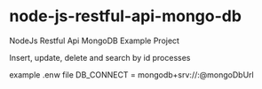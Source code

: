 # node-js-restful-api-mongo-db
NodeJs Restful Api MongoDB Example Project

Insert, update, delete and search by id processes

example .enw file
DB_CONNECT = mongodb+srv://<username>:<password>@mongoDbUrl

